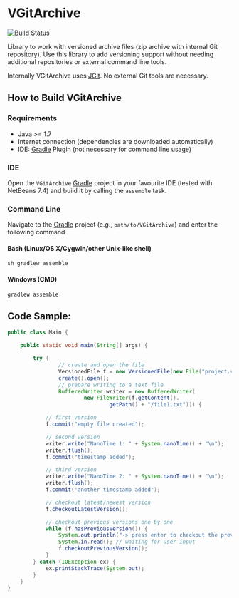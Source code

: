 VGitArchive
===========

[![Build Status](https://travis-ci.org/miho/VGitArchive.svg?branch=master)](https://travis-ci.org/miho/VGitArchive)

Library to work with versioned archive files (zip archive with internal Git repository). Use this library to add versioning support without needing additional repositories or external command line tools.

Internally VGitArchive uses [JGit](http://eclipse.org/jgit/). No external Git tools are necessary.

## How to Build VGitArchive

### Requirements

- Java >= 1.7
- Internet connection (dependencies are downloaded automatically)
- IDE: [Gradle](http://www.gradle.org/) Plugin (not necessary for command line usage)

### IDE

Open the `VGitArchive` [Gradle](http://www.gradle.org/) project in your favourite IDE (tested with NetBeans 7.4) and build it
by calling the `assemble` task.

### Command Line

Navigate to the [Gradle](http://www.gradle.org/) project (e.g., `path/to/VGitArchive`) and enter the following command

#### Bash (Linux/OS X/Cygwin/other Unix-like shell)

    sh gradlew assemble
    
#### Windows (CMD)

    gradlew assemble

## Code Sample:

```java
public class Main {

    public static void main(String[] args) {

        try (
                // create and open the file
                VersionedFile f = new VersionedFile(new File("project.vfile")).
                create().open();
                // prepare writing to a text file
                BufferedWriter writer = new BufferedWriter(
                        new FileWriter(f.getContent().
                                getPath() + "/file1.txt"))) {

            // first version
            f.commit("empty file created");

            // second version
            writer.write("NanoTime 1: " + System.nanoTime() + "\n");
            writer.flush();
            f.commit("timestamp added");

            // third version
            writer.write("NanoTime 2: " + System.nanoTime() + "\n");
            writer.flush();
            f.commit("another timestamp added");

            // checkout latest/newest version
            f.checkoutLatestVersion();

            // checkout previous versions one by one
            while (f.hasPreviousVersion()) {
                System.out.println("-> press enter to checkout the previous version");
                System.in.read(); // waiting for user input
                f.checkoutPreviousVersion();
            }
        } catch (IOException ex) {
            ex.printStackTrace(System.out);
        }
    }
}
```
